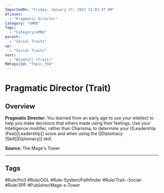```yaml
---
ImportedOn: "Friday, January 27, 2023 12:02:47 AM"
Aliases:
  - "Pragmatic Director"
Category: "eMRD"
Tags:
  - "Category/eMRD"
parent:
  - "Social Traits"
up:
  - "Social Traits"
next:
  - "Windfall (Trait)"
RWtopicId: "Topic_794"
---
```

# Pragmatic Director (Trait)
## Overview
**Pragmatic Director:** You learned from an early age to use your intellect to help you make decisions that others made using their feelings. Use your Intelligence modifier, rather than Charisma, to determine your [[Leadership (Feat)|Leadership]] score and when using the [[Diplomacy (Skill)|Diplomacy]] skill.

**Source:** The Mage's Tower


---
## Tags
#Rule/fm3 #Rule/OGL #Rule-System/Pathfinder #Rule/Trait--Social- #Rule/3PP #Publisher/Mage-s-Tower

